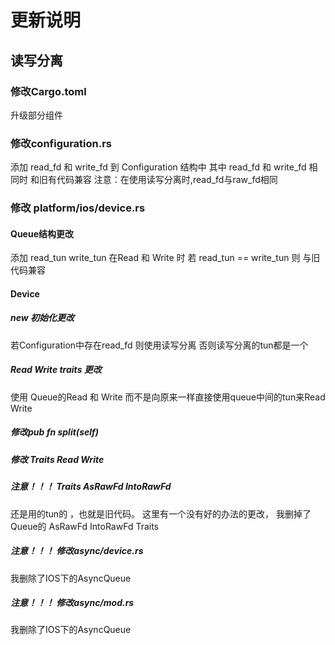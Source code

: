# 更新说明

## 读写分离

### 修改Cargo.toml
升级部分组件


### 修改configuration.rs
添加 read_fd 和 write_fd 到  Configuration 结构中
其中 read_fd  和 write_fd 相同时 和旧有代码兼容
注意：在使用读写分离时,read_fd与raw_fd相同


### 修改 platform/ios/device.rs

#### Queue结构更改
添加 read_tun write_tun
在Read 和 Write 时 若 read_tun == write_tun 则 与旧代码兼容

#### Device

#####  new 初始化更改
若Configuration中存在read_fd 则使用读写分离
否则读写分离的tun都是一个

##### Read Write traits 更改

使用 Queue的Read 和 Write 而不是向原来一样直接使用queue中间的tun来Read Write


##### 修改pub fn split(self) 

##### 修改 Traits Read Write 

##### 注意！！！ Traits AsRawFd IntoRawFd
还是用的tun的 ，也就是旧代码。
这里有一个没有好的办法的更改， 我删掉了Queue的 AsRawFd IntoRawFd Traits

##### 注意！！！ 修改async/device.rs
我删除了IOS下的AsyncQueue

##### 注意！！！ 修改async/mod.rs
我删除了IOS下的AsyncQueue